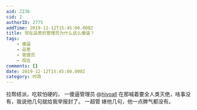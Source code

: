 ```yaml
---
aid: 2236
cid: 2
authorID: 2775
addTime: 2019-12-12T15:45:00.000Z
title: 现在品葱的管理员为什么这么傻逼？
tags:
    - 傻逼
    - 品葱
    - 管理员
    - 现在
comments: []
date: 2019-12-12T15:45:00.000Z
category: 时政
---
```


拉帮结派，吃软怕硬的， 一傻逼管理员 @[hiyoall](/member/hiyoall) 在那喊着要全人类灭绝，啥事没有，我说他几句就给我举报封了。 一超管 婊他几句，他一点脾气都没有。
